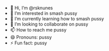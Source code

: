 - 👋 Hi, I’m @rsknunes
- 👀 I’m interested in smash pussy
- 🌱 I’m currently learning how to smash pussy
- 💞️ I’m looking to collaborate on pussy
- 📫 How to reach me pussy
- 😄 Pronouns: pussy
- ⚡ Fun fact: pussy

<!---
rsknunes/rsknunes is a ✨ special ✨ repository because its `README.md` (this file) appears on your GitHub profile.
You can click the Preview link to take a look at your changes.
--->

